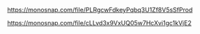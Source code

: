 <!-- This is a link to the screenshot of the application on a smartphone -->

https://monosnap.com/file/PLRgcwFdkeyPqbq3U1Zf8V5sSfProd

<!-- This is a link to the screenshot of the application code. -->

https://monosnap.com/file/cLLvd3x9VxUQ05w7HcXvi1gc1kVjE2